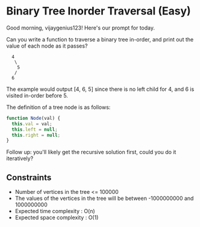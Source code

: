 # Binary Tree Inorder Traversal (Easy)
Good morning, vijaygenius123! Here's our prompt for today.

Can you write a function to traverse a binary tree in-order, and print out the value of each node as it passes?

```
  4
   \
    5
   /
  6
```
The example would output [4, 6, 5] since there is no left child for 4, and 6 is visited in-order before 5.


The definition of a tree node is as follows:

```javascript
function Node(val) {
  this.val = val;
  this.left = null;
  this.right = null;
}
```
Follow up: you'll likely get the recursive solution first, could you do it iteratively?

## Constraints
- Number of vertices in the tree <= 100000
- The values of the vertices in the tree will be between -1000000000 and 1000000000
- Expected time complexity : O(n)
- Expected space complexity : O(1)
